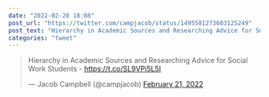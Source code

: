 ```yaml
---
date: "2022-02-20 18:08"
post_url: "https://twitter.com/campjacob/status/1495581273603125249"
post_text: "Hierarchy in Academic Sources and Researching Advice for Social Work Students - https://t.co/SL9VPi5L5I"
categories: "tweet"
---
```


<blockquote class="twitter-tweet"><p lang="en" dir="ltr">Hierarchy in Academic Sources and Researching Advice for Social Work Students - <a href="https://t.co/SL9VPi5L5I">https://t.co/SL9VPi5L5I</a></p>&mdash; Jacob Campbell (@campjacob) <a href="https://twitter.com/campjacob/status/1495581273603125249?ref_src=twsrc%5Etfw">February 21, 2022</a></blockquote> <script async src="https://platform.twitter.com/widgets.js" charset="utf-8"></script> 
